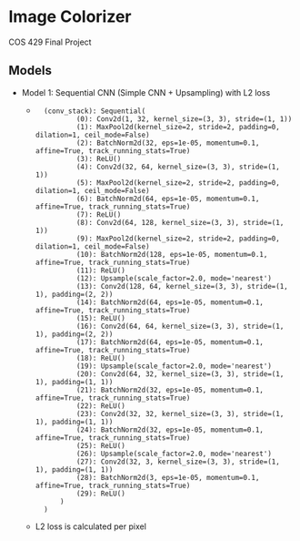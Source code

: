 # Image Colorizer

COS 429 Final Project

## Models

* Model 1: Sequential CNN (Simple CNN + Upsampling) with L2 loss
    - ```ImageColorizerNetwork(
        (conv_stack): Sequential(
                (0): Conv2d(1, 32, kernel_size=(3, 3), stride=(1, 1))
                (1): MaxPool2d(kernel_size=2, stride=2, padding=0, dilation=1, ceil_mode=False)
                (2): BatchNorm2d(32, eps=1e-05, momentum=0.1, affine=True, track_running_stats=True)
                (3): ReLU()
                (4): Conv2d(32, 64, kernel_size=(3, 3), stride=(1, 1))
                (5): MaxPool2d(kernel_size=2, stride=2, padding=0, dilation=1, ceil_mode=False)
                (6): BatchNorm2d(64, eps=1e-05, momentum=0.1, affine=True, track_running_stats=True)
                (7): ReLU()
                (8): Conv2d(64, 128, kernel_size=(3, 3), stride=(1, 1))
                (9): MaxPool2d(kernel_size=2, stride=2, padding=0, dilation=1, ceil_mode=False)
                (10): BatchNorm2d(128, eps=1e-05, momentum=0.1, affine=True, track_running_stats=True)
                (11): ReLU()
                (12): Upsample(scale_factor=2.0, mode='nearest')
                (13): Conv2d(128, 64, kernel_size=(3, 3), stride=(1, 1), padding=(2, 2))
                (14): BatchNorm2d(64, eps=1e-05, momentum=0.1, affine=True, track_running_stats=True)
                (15): ReLU()
                (16): Conv2d(64, 64, kernel_size=(3, 3), stride=(1, 1), padding=(2, 2))
                (17): BatchNorm2d(64, eps=1e-05, momentum=0.1, affine=True, track_running_stats=True)
                (18): ReLU()
                (19): Upsample(scale_factor=2.0, mode='nearest')
                (20): Conv2d(64, 32, kernel_size=(3, 3), stride=(1, 1), padding=(1, 1))
                (21): BatchNorm2d(32, eps=1e-05, momentum=0.1, affine=True, track_running_stats=True)
                (22): ReLU()
                (23): Conv2d(32, 32, kernel_size=(3, 3), stride=(1, 1), padding=(1, 1))
                (24): BatchNorm2d(32, eps=1e-05, momentum=0.1, affine=True, track_running_stats=True)
                (25): ReLU()
                (26): Upsample(scale_factor=2.0, mode='nearest')
                (27): Conv2d(32, 3, kernel_size=(3, 3), stride=(1, 1), padding=(1, 1))
                (28): BatchNorm2d(3, eps=1e-05, momentum=0.1, affine=True, track_running_stats=True)
                (29): ReLU()
            )
        )
        ```
    - L2 loss is calculated per pixel
    